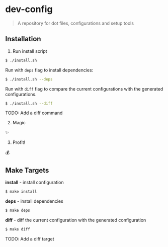 # dev-config

> A repository for dot files, configurations and setup tools

## Installation

1. Run install script

```sh
$ ./install.sh
```

Run with `deps` flag to install dependencies:

```sh
$ ./install.sh --deps
```

Run with `diff` flag to compare the current configurations with the generated configurations.

```sh
$ ./install.sh --diff
```

TODO: Add a diff command

2. Magic

:sparkles:

3. Profit!

:moneybag:

## Make Targets

**install** - install configuration

```sh
$ make install
```

**deps** - install dependencies

```sh
$ make deps
```

**diff** - diff the current configuration with the generated configuration

```sh
$ make diff
```

TODO: Add a diff target
